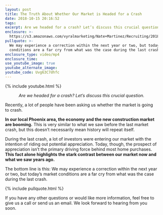 ```yaml
---
layout: post
title: The Truth About Whether Our Market is Headed for a Crash
date: 2018-10-15 20:16:52
tags:
excerpt: Are we headed for a crash? Let’s discuss this crucial question.
enclosure: >-
  https://s3.amazonaws.com/vyralmarketing/Nate+Martinez/Recruiting/2018/Valley+of+the+Sun+Real+Estate+Agent-+market+crash+10.8+(1).mp4
pullquote: >-
  We may experience a correction within the next year or two, but today’s market
  conditions are a far cry from what was the case during the last crash.
enclosure_type: video/mp4
enclosure_time:
use_youtube_image: true
youtube_alternate_image:
youtube_code: Uvg63C7dhfc
---
```


{% include youtube.html %}

<p style="text-align: center;"><em>Are we headed for a crash? Let’s discuss this crucial question.</em></p>

Recently, a lot of people have been asking us whether the market is going to crash.&nbsp;

**In our local Phoenix area, the economy and the new construction market are booming.** This is very similar to what we saw before the last market crash, but this doesn’t necessarily mean history will repeat itself.&nbsp;

During the last crash, a lot of investors were entering our market with the intention of riding out potential appreciation. Today, though, the prospect of appreciation isn’t the primary driving force behind most home purchases. **This fact alone highlights the stark contrast between our market now and what we saw years ago.**&nbsp;

The bottom line is this: We may experience a correction within the next year or two, but today’s market conditions are a far cry from what was the case during the last crash.&nbsp;

{% include pullquote.html %}

If you have any other questions or would like more information, feel free to give us a call or send us an email. We look forward to hearing from you soon.